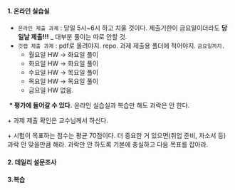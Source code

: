 #### 1. 온라인 실습실

- `온라인 제출 과제` : 당일 5시~6시 하고 치울 것이다. 제출기한이 금요일이더라도 **당일날 제출!!!** _ 대부분 풀이는 따로 안할 것.
- `깃랩 제출 과제` : pdf로 올려야지. repo. 과제 제출용 폴더에 적어야지. `금요일까지.` 
  - 월요일 HW -> 화요일 풀이
  - 화요일 HW -> 화요일 풀이
  - 수요일 HW -> 목요일 풀이
  - 목요일 HW -> 목요일 풀이
  - 금요일 HW 없음.

​	**\* 평가에 들어갈 수 있다.** 온라인 실습실과 복습만 해도 과락은 안 한다.

 \+ 과제 제출 확인은 교수님께서 하신다.

 \+ 시험이 목표하는 점수는 평균 70점이다. 더 중요한 거 있으면(취업 준비, 자소서 등) 과락 안 맞을만큼 해라. 과락만 안 하도록 기본에 충실하고 다음 목표를 잡아라.

#### 2. 데일리 설문조사

#### 3.복습